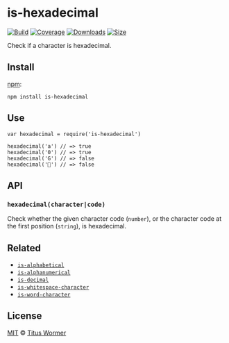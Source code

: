 is-hexadecimal
==============

[![Build](https://img.shields.io/travis/wooorm/is-hexadecimal.svg)](https://travis-ci.org/wooorm/is-hexadecimal) [![Coverage](https://img.shields.io/codecov/c/github/wooorm/is-hexadecimal.svg)](https://codecov.io/github/wooorm/is-hexadecimal) [![Downloads](https://img.shields.io/npm/dm/is-hexadecimal.svg)](https://www.npmjs.com/package/is-hexadecimal) [![Size](https://img.shields.io/bundlephobia/minzip/is-hexadecimal.svg)](https://bundlephobia.com/result?p=is-hexadecimal)

Check if a character is hexadecimal.

Install
-------

[npm](https://docs.npmjs.com/cli/install):

    npm install is-hexadecimal

Use
---

    var hexadecimal = require('is-hexadecimal')

    hexadecimal('a') // => true
    hexadecimal('0') // => true
    hexadecimal('G') // => false
    hexadecimal('💩') // => false

API
---

### `hexadecimal(character|code)`

Check whether the given character code (`number`), or the character code at the first position (`string`), is hexadecimal.

Related
-------

-   [`is-alphabetical`](https://github.com/wooorm/is-alphabetical)
-   [`is-alphanumerical`](https://github.com/wooorm/is-alphabetical)
-   [`is-decimal`](https://github.com/wooorm/is-decimal)
-   [`is-whitespace-character`](https://github.com/wooorm/is-whitespace-character)
-   [`is-word-character`](https://github.com/wooorm/is-word-character)

License
-------

[MIT](license) © [Titus Wormer](https://wooorm.com)
